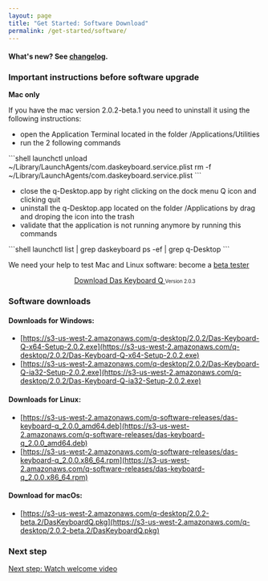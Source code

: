 ```yaml
---
layout: page
title: "Get Started: Software Download"
permalink: /get-started/software/
---
```


#### What's new? See <a href="{{site.baseurl}}/updates/changelog/">changelog</a>.

### Important instructions before software upgrade

**Mac only**

If you have the mac version 2.0.2-beta.1 you need to uninstall it using the following instructions:

- open the Application Terminal located in the folder /Applications/Utilities
- run the 2 following commands

<div class="code-response" markdown="1">
```shell 
launchctl unload ~/Library/LaunchAgents/com.daskeyboard.service.plist
rm -f ~/Library/LaunchAgents/com.daskeyboard.service.plist
```
</div>

- close the q-Desktop.app by right clicking on the dock menu Q icon and clicking quit
- uninstall the q-Desktop.app located on the folder /Applications by drag and droping the icon into the trash
- validate that the application is not running anymore by running this commands

<div class="code-response" markdown="1">
```shell 
launchctl list | grep daskeyboard ps -ef | grep q-Desktop 
```
</div>

We need your help to test Mac and Linux software: become a [beta tester](https://docs.google.com/forms/d/e/1FAIpQLSdpQgxCFNOxWbiUu8PImeNb_je11C9-GguJRFGwK_Uf0YFmBw/viewform)

<div class="homepage__button_row">
  <div style="text-align:center;">
    <a style="margin-right:0px;"
      href="https://s3-us-west-2.amazonaws.com/q-software-releases/2.0.3/Das-Keyboard-Q-ia32-Setup-2.0.3.exe"
      class="get-started-button"
      id="software-download-button">Download Das&nbsp;Keyboard&nbsp;Q </a>
    <small>
      <small id="software-version-number">Version 2.0.3</small>
    </small>
  </div>
</div>


### Software downloads

#### Downloads for Windows:
- [https://s3-us-west-2.amazonaws.com/q-desktop/2.0.2/Das-Keyboard-Q-x64-Setup-2.0.2.exe](https://s3-us-west-2.amazonaws.com/q-desktop/2.0.2/Das-Keyboard-Q-x64-Setup-2.0.2.exe)
- [https://s3-us-west-2.amazonaws.com/q-desktop/2.0.2/Das-Keyboard-Q-ia32-Setup-2.0.2.exe](https://s3-us-west-2.amazonaws.com/q-desktop/2.0.2/Das-Keyboard-Q-ia32-Setup-2.0.2.exe)

#### Downloads for Linux:
- [https://s3-us-west-2.amazonaws.com/q-software-releases/das-keyboard-q_2.0.0_amd64.deb](https://s3-us-west-2.amazonaws.com/q-software-releases/das-keyboard-q_2.0.0_amd64.deb)
- [https://s3-us-west-2.amazonaws.com/q-software-releases/das-keyboard-q_2.0.0.x86_64.rpm](https://s3-us-west-2.amazonaws.com/q-software-releases/das-keyboard-q_2.0.0.x86_64.rpm)

#### Download for macOs:
  - [https://s3-us-west-2.amazonaws.com/q-desktop/2.0.2-beta.2/DasKeyboardQ.pkg](https://s3-us-west-2.amazonaws.com/q-desktop/2.0.2-beta.2/DasKeyboardQ.pkg)

### Next step

[Next step: Watch welcome video]({{site.baseurl}}/get-started/welcome-video/)
